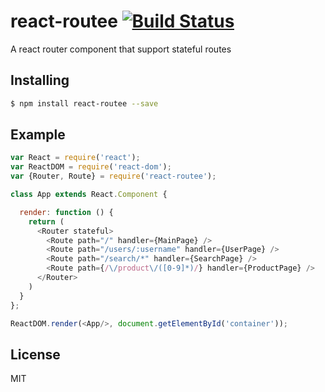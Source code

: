 # react-routee [![Build Status](https://travis-ci.org/taoyuan/react-routee.svg?branch=master)](https://travis-ci.org/taoyuan/react-routee)

A react router component that support stateful routes

## Installing

```bash
$ npm install react-routee --save
```

## Example

```js
var React = require('react');
var ReactDOM = require('react-dom');
var {Router, Route} = require('react-routee');

class App extends React.Component {

  render: function () {
    return (
      <Router stateful>
        <Route path="/" handler={MainPage} />
        <Route path="/users/:username" handler={UserPage} />
        <Route path="/search/*" handler={SearchPage} />
        <Route path={/\/product\/([0-9]*)/} handler={ProductPage} />
      </Router>
    )
  }
};

ReactDOM.render(<App/>, document.getElementById('container'));

```

## License

MIT
